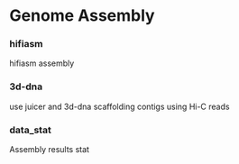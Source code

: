 # Genome Assembly
### hifiasm
hifiasm assembly
### 3d-dna
use juicer and 3d-dna scaffolding contigs using Hi-C reads
### data_stat
Assembly results stat


